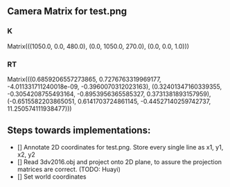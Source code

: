 ## Camera Matrix for test.png
### K
Matrix(((1050.0, 0.0, 480.0),
        (0.0, 1050.0, 270.0),
        (0.0, 0.0, 1.0)))
### RT
Matrix(((0.6859206557273865, 0.7276763319969177, -4.011331711240018e-09, -0.3960070312023163),
        (0.32401347160339355, -0.3054208755493164, -0.8953956365585327, 0.3731381893157959),
        (-0.6515582203865051, 0.6141703724861145, -0.44527140259742737, 11.250574111938477)))

## Steps towards implementations:
- [] Annotate 2D coordinates for test.png. Store every single line as x1, y1, x2, y2
- [] Read 3dv2016.obj and project onto 2D plane, to assure the projection matrices are correct. (TODO: Huayi)
- [] Set world coordinates
